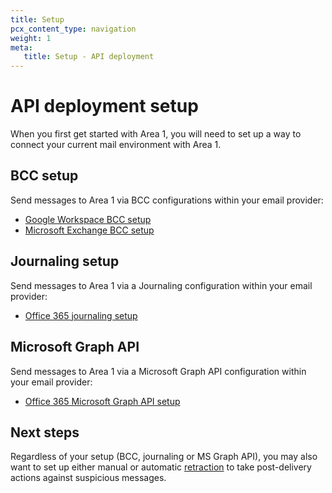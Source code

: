 ```yaml
---
title: Setup
pcx_content_type: navigation
weight: 1
meta:
   title: Setup - API deployment
---
```


# API deployment setup

When you first get started with Area 1, you will need to set up a way to connect your current mail environment with Area 1.

## BCC setup

Send messages to Area 1 via BCC configurations within your email provider:

   - [Google Workspace BCC setup](/email-security/deployment/api/setup/gsuite-bcc-setup/)
   - [Microsoft Exchange BCC setup](/email-security/deployment/api/setup/exchange-bcc-setup/)

## Journaling setup

 Send messages to Area 1 via a Journaling configuration within your email provider:

   - [Office 365 journaling setup](/email-security/deployment/api/setup/office365-journaling/)

## Microsoft Graph API

Send messages to Area 1 via a Microsoft Graph API configuration within your email provider:
 
 - [Office 365 Microsoft Graph API setup](/email-security/deployment/api/setup/office365-graph-api/)

## Next steps

Regardless of your setup (BCC, journaling or MS Graph API), you may also want to set up either manual or automatic [retraction](/email-security/email-configuration/retract-settings/) to take post-delivery actions against suspicious messages.